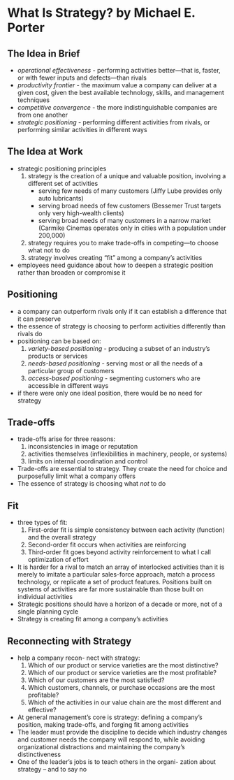 # What Is Strategy? by Michael E. Porter

## The Idea in Brief
- *operational effectiveness* - performing activities better—that is, faster, or with fewer inputs and defects—than rivals
- *productivity frontier* - the maximum value a company can deliver at a given cost, given the best available technology, skills, and management techniques
- *competitive convergence* - the more indistinguishable companies are from one another
- *strategic positioning* - performing different activities from rivals, or performing similar activities in different ways

## The Idea at Work
- strategic positioning principles
  1. strategy is the creation of a unique and valuable position, involving a different set of activities
     - serving few needs of many customers (Jiffy Lube provides only auto lubricants)
     - serving broad needs of few customers (Bessemer Trust targets only very high-wealth clients)
     - serving broad needs of many customers in a narrow market (Carmike Cinemas operates only in cities with a population under 200,000)
  2. strategy requires you to make trade-offs in competing—to choose what not to do
  3. strategy involves creating “fit” among a company’s activities
- employees need guidance about how to deepen a strategic position rather than broaden or compromise it

## Positioning
- a company can outperform rivals only if it can establish a difference that it can preserve
- the essence of strategy is choosing to perform activities differently than rivals do
- positioning can be based on:
  1. *variety-based positioning* - producing a subset of an industry’s products or services
  2. *needs-based positioning* - serving most or all the needs of a particular group of customers
  3. *access-based positioning* - segmenting customers who are accessible in different ways
- if there were only one ideal position, there would be no need for strategy

## Trade-offs
- trade-offs arise for three reasons:
  1. inconsistencies in image or reputation
  2. activities themselves (inflexibilities in machinery, people, or systems)
  3. limits on internal coordination and control
- Trade-offs are essential to strategy. They create the need for choice and purposefully limit what a company offers
- The essence of strategy is choosing what *not* to do

## Fit
- three types of fit:
  1. First-order fit is simple consistency between each activity (function) and the overall strategy
  2. Second-order fit occurs when activities are reinforcing
  3. Third-order fit goes beyond activity reinforcement to what I call optimization of effort
- It is harder for a rival to match an array of interlocked activities than it is merely to imitate a particular sales-force approach, match a process technology, or replicate a set of product features. Positions built on systems of activities are far more sustainable than those built on individual activities
- Strategic positions should have a horizon of a decade or more, not of a single planning cycle
- Strategy is creating fit among a company’s activities

## Reconnecting with Strategy
- help a company recon- nect with strategy:
  1. Which of our product or service varieties are the most distinctive?
  2. Which of our product or service varieties are the most profitable?
  3. Which of our customers are the most satisfied?
  4. Which customers, channels, or purchase occasions are the most profitable?
  5. Which of the activities in our value chain are the most different and effective?
- At general management’s core is strategy: defining a company’s position, making trade-offs, and forging fit among activities
- The leader must provide the discipline to decide which industry changes and customer needs the company will respond to, while avoiding organizational distractions and maintaining the company’s distinctiveness
- One of the leader’s jobs is to teach others in the organi- zation about strategy – and to say no
